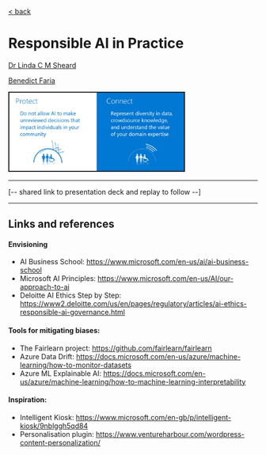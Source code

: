 [< back](../Lab2.md)

# Responsible AI in Practice
[Dr Linda C M Sheard](https://www.linkedin/in/lindacmg)

[Benedict Faria](https://www.linkedin.com/in/benedict-faria-117a51/)

<img src='./img/presentation2.jpg' border=2 width=70% />

<hr>
[-- shared link to presentation deck and replay to follow --]
<hr>


## Links and references
#### Envisioning
- AI Business School: https://www.microsoft.com/en-us/ai/ai-business-school
- Microsoft AI Principles: https://www.microsoft.com/en-us/AI/our-approach-to-ai
- Deloitte AI Ethics Step by Step: https://www2.deloitte.com/us/en/pages/regulatory/articles/ai-ethics-responsible-ai-governance.html

#### Tools for mitigating biases:
- The Fairlearn project: https://github.com/fairlearn/fairlearn
- Azure Data Drift: https://docs.microsoft.com/en-us/azure/machine-learning/how-to-monitor-datasets
- Azure ML Explainable AI:  https://docs.microsoft.com/en-us/azure/machine-learning/how-to-machine-learning-interpretability

#### Inspiration:
- Intelligent Kiosk: https://www.microsoft.com/en-gb/p/intelligent-kiosk/9nblggh5qd84
- Personalisation plugin: https://www.ventureharbour.com/wordpress-content-personalization/
